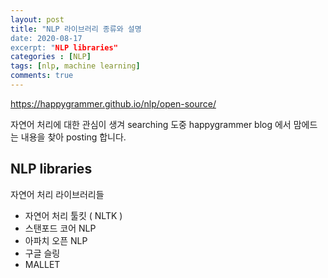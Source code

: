 ```yaml
---
layout: post
title: "NLP 라이브러리 종류와 설명
date: 2020-08-17
excerpt: "NLP libraries"
categories : [NLP]
tags: [nlp, machine learning]
comments: true
---
```


https://happygrammer.github.io/nlp/open-source/

자연어 처리에 대한 관심이 생겨 searching 도중 happygrammer blog 에서 맘에드는 내용을 찾아 posting 합니다. 

## NLP libraries

 자연어 처리 라이브러리들

* 자연어 처리 툴킷 ( NLTK )
* 스탠포드 코어  NLP
* 아파치 오픈 NLP
* 구글 슬링 
* MALLET




